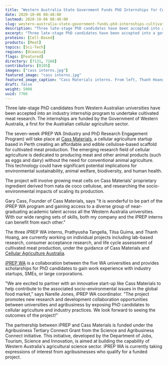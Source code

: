 ```yaml
---
title: "Western Australia State Government Funds PhD Internships for Cultivated Meat Research"
date: 2020-10-06 08:48:00
lastmod: 2020-10-06 08:48:00
slug: western-australia-state-government-funds-phd-internships-cultivated-meat-research
description: "Three late-stage PhD candidates have been accepted into a government-funded industry internship program to undertake cultivated meat research."
excerpt: "Three late-stage PhD candidates have been accepted into a government-funded industry internship program to undertake cultivated meat research."
proteins: [Cell-Based]
products: [Meat]
topics: [Sci-Tech]
regions: [Oceania]
flags: [Featured]
directory: [7131, 7168]
contributors: [8105]
images: ["cass interns.jpg"]
featured_image: "cass interns.jpg"
featured_image_caption: "Cass Materials interns. From left, Thanh Hoang, Tilsa Guima, Prathyusha Tangella. Cass Materials."
draft: false
weight: 5000
uuid: 7766
---
```

Three late-stage PhD candidates from Western Australian universities
have been accepted into an industry internship program to undertake
cultivated meat research. The internships are funded by the Government
of Western Australia, a first for the Australian cellular agriculture
sector.

The seven-week iPREP WA (Industry and PhD Research Engagement Program)
will take place at [Cass
Materials](https://www.proteinreport.org/directory/cass-materials), a
cellular agriculture startup based in Perth creating an affordable and
edible cellulose-based scaffold for cultivated meat production. The
emerging research field of cellular agriculture is dedicated to
producing meat and other animal products (such as eggs and dairy)
without the need for conventional animal agriculture. This technology
could have significant potential implications for environmental
sustainability, animal welfare, biodiversity, and human health.

The project will involve growing meat cells on Cass Materials\'
proprietary ingredient derived from nata de coco cellulose, and
researching the socio-environmental impacts of scaling its production.

Gary Cass, Founder of Cass Materials, says "It is wonderful to be part
of the iPREP WA program and gaining access to a diverse group of
near-graduating academic talent across all the Western Australia
universities. With our wide ranging sets of skills, both my company and
the iPREP interns can benefit from each other."

The three iPREP WA interns, Prathyusha Tangella, Tilsa Guima, and Thanh
Hoang, are currently working on individual projects including lab-based
research, consumer acceptance research, and life cycle assessment of
cultivated meat production, under the guidance of Cass Materials and
[Cellular Agriculture
Australia](https://www.proteinreport.org/directory/cellular-agriculture-australia).

[iPREP WA](https://www.iprep.edu.au/) is a collaboration between the
five WA universities and provides scholarships for PhD candidates to
gain work experience with industry startups, SMEs, or large
corporations.

"We are excited to partner with an innovative start-up like Cass
Materials to help contribute to the associated socio-environmental
issues in the global food market," says Narelle Jones, iPREP WA
coordinator. "The project promotes new research and development
collaboration opportunities between universities and agribusiness by
exposing PhD candidates to cellular agriculture and industry practices.
We look forward to seeing the outcomes of the project!"

The partnership between iPREP and Cass Materials is funded under the
Agribusiness Tertiary Connect Grant from the Science and Agribusiness
Connect initiative. This initiative, developed by the Department of
Jobs, Tourism, Science and Innovation, is aimed at building the
capability of Western Australia's agricultural science sector. iPREP WA
is currently taking expressions of interest from agribusinesses who
qualify for a funded project.
